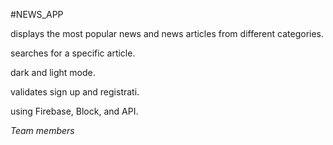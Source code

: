 #NEWS_APP

displays the most popular news and news articles from different categories.

searches for a specific article.

dark and light mode.

validates sign up and registrati.

using Firebase, Block, and API.

*Team members*
